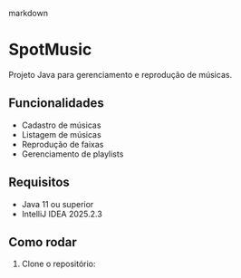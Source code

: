 markdown
# SpotMusic

Projeto Java para gerenciamento e reprodução de músicas.

## Funcionalidades

- Cadastro de músicas
- Listagem de músicas
- Reprodução de faixas
- Gerenciamento de playlists

## Requisitos

- Java 11 ou superior
- IntelliJ IDEA 2025.2.3

## Como rodar

1. Clone o repositório:
